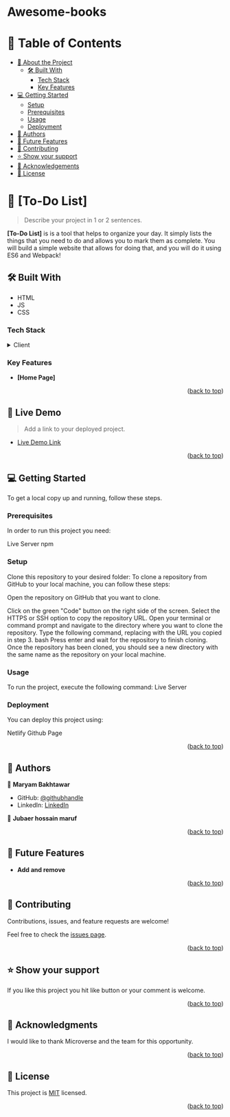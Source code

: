 # Awesome-books

<!-- TABLE OF CONTENTS -->

# 📗 Table of Contents

- [📖 About the Project](#about-project)
  - [🛠 Built With](#built-with)
    - [Tech Stack](#tech-stack)
    - [Key Features](#key-features)
- [💻 Getting Started](#getting-started)
  - [Setup](#setup)
  - [Prerequisites](#prerequisites)
  - [Usage](#usage)
  - [Deployment](#deployment)
- [👥 Authors](#authors)
- [🔭 Future Features](#future-features)
- [🤝 Contributing](#contributing)
- [⭐️ Show your support](#support)
- [🙏 Acknowledgements](#acknowledgements)
- [📝 License](#license)

<!-- PROJECT DESCRIPTION -->

# 📖 [To-Do List] <a name="about-project"></a>

> Describe your project in 1 or 2 sentences.

**[To-Do List]** is is a tool that helps to organize your day. It simply lists the things that you need to do and allows you to mark them as complete. You will build a simple website that allows for doing that, and you will do it using ES6 and Webpack!

## 🛠 Built With <a name="built-with"></a>
- HTML
- JS
- CSS 

### Tech Stack <a name="tech-stack"></a>

<details>
  <summary>Client</summary>
  <ul>
    <li><a href="">HTML</a></li>
    <li><a>CSS</a></li>
    <li><a>Javascript</a></li>
  </ul>
</details>

<!-- Features -->

### Key Features <a name="key-features"></a>

- **[Home Page]**

<p align="right">(<a href="#readme-top">back to top</a>)</p>

<!-- LIVE DEMO -->

## 🚀 Live Demo <a name="live-demo"></a>

> Add a link to your deployed project.

- [Live Demo Link](https://maryam0007.github.io/To-do-list/dist/)

<p align="right">(<a href="#readme-top">back to top</a>)</p>


<!-- GETTING STARTED -->

## 💻 Getting Started <a name="getting-started"></a>

To get a local copy up and running, follow these steps.

### Prerequisites

In order to run this project you need: 

Live Server
npm

### Setup

Clone this repository to your desired folder: To clone a repository from GitHub to your local machine, you can follow these steps:

Open the repository on GitHub that you want to clone.

Click on the green "Code" button on the right side of the screen.
Select the HTTPS or SSH option to copy the repository URL.
Open your terminal or command prompt and navigate to the directory where you want to clone the repository.
Type the following command, replacing with the URL you copied in step 3.
bash
Press enter and wait for the repository to finish cloning.
Once the repository has been cloned, you should see a new directory with the same name as the repository on your local machine.


### Usage

To run the project, execute the following command:
Live Server

### Deployment

You can deploy this project using: 

Netlify
Github Page

<p align="right">(<a href="#readme-top">back to top</a>)</p>

<!-- AUTHORS -->

## 👥 Authors <a name="authors"></a>

👤 **Maryam Bakhtawar**

- GitHub: [@githubhandle](https://github.com/maryam0007)
- LinkedIn: [LinkedIn](https://www.linkedin.com/in/maryam-bakhtawar-516603267/)

👤 **Jubaer hossain maruf**

<p align="right">(<a href="#readme-top">back to top</a>)</p>

<!-- FUTURE FEATURES -->

## 🔭 Future Features <a name="future-features"></a>

- **Add and remove**

<p align="right">(<a href="#readme-top">back to top</a>)</p>

<!-- CONTRIBUTING -->

## 🤝 Contributing <a name="contributing"></a>

Contributions, issues, and feature requests are welcome!

Feel free to check the [issues page](../../issues/).

<p align="right">(<a href="#readme-top">back to top</a>)</p>

<!-- SUPPORT -->

## ⭐️ Show your support <a name="support"></a>

If you like this project you hit like button or your comment is welcome.

<p align="right">(<a href="#readme-top">back to top</a>)</p>

<!-- ACKNOWLEDGEMENTS -->

## 🙏 Acknowledgments <a name="acknowledgements"></a>

I would like to thank Microverse and the team for this opportunity.

<p align="right">(<a href="#readme-top">back to top</a>)</p>

<!-- LICENSE -->

## 📝 License <a name="license"></a>

This project is [MIT](./MIT.md) licensed.

<p align="right">(<a href="#readme-top">back to top</a>)</p>
